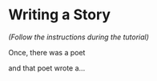 # Writing a Story

_(Follow the instructions during the tutorial)_

Once, there was a poet

and that poet wrote a...
